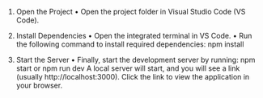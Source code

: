 1. Open the Project
	•	Open the project folder in Visual Studio Code (VS Code).

2. Install Dependencies
	•	Open the integrated terminal in VS Code.
	•	Run the following command to install required dependencies: npm install

3. Start the Server
	•	Finally, start the development server by running: npm  start or npm run dev 
A local server will start, and you will see a link (usually http://localhost:3000). Click the link to view the application in your browser.
